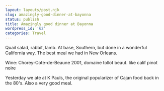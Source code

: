 ```yaml
---
layout: layouts/post.njk
slug: amazingly-good-dinner-at-bayonna
status: publish
title: Amazingly good dinner at Bayonna
wordpress_id: '62'
categories: Travel
---
```


Quail salad, rabbit, lamb.
At base, Southern, but done in a wonderful California way. The best meal we had in New Orleans.

Wine: Chorey-Cote-de-Beaune 2001, domaine tollot beaut. like calif pinot noire


Yesterday we ate at K Pauls, the original popularizer of Cajan food back in the 80's. Also a very good meal.

